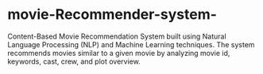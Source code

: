 # movie-Recommender-system-
Content-Based Movie Recommendation System built using Natural Language Processing (NLP) and Machine Learning techniques. The system recommends movies similar to a given movie by analyzing movie id, keywords, cast, crew, and plot overview.
